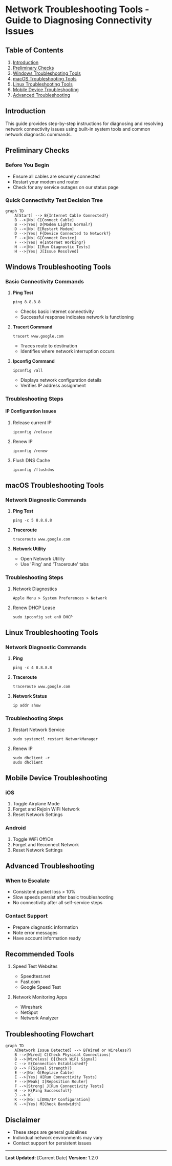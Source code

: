 # Network Troubleshooting Tools - Guide to Diagnosing Connectivity Issues

## Table of Contents
1. [Introduction](#introduction)
2. [Preliminary Checks](#preliminary-checks)
3. [Windows Troubleshooting Tools](#windows-troubleshooting-tools)
4. [macOS Troubleshooting Tools](#macos-troubleshooting-tools)
5. [Linux Troubleshooting Tools](#linux-troubleshooting-tools)
6. [Mobile Device Troubleshooting](#mobile-device-troubleshooting)
7. [Advanced Troubleshooting](#advanced-troubleshooting)

## Introduction

This guide provides step-by-step instructions for diagnosing and resolving network connectivity issues using built-in system tools and common network diagnostic commands.

## Preliminary Checks

### Before You Begin
- Ensure all cables are securely connected
- Restart your modem and router
- Check for any service outages on our status page

### Quick Connectivity Test Decision Tree

```mermaid
graph TD
    A[Start] --> B{Internet Cable Connected?}
    B -->|No| C[Connect Cable]
    B -->|Yes| D{Modem Lights Normal?}
    D -->|No| E[Restart Modem]
    D -->|Yes| F{Device Connected to Network?}
    F -->|No| G[Connect Device]
    F -->|Yes| H{Internet Working?}
    H -->|No| I[Run Diagnostic Tests]
    H -->|Yes| J[Issue Resolved]
```

## Windows Troubleshooting Tools

### Basic Connectivity Commands

1. **Ping Test**
   ```
   ping 8.8.8.8
   ```
   - Checks basic internet connectivity
   - Successful response indicates network is functioning

2. **Tracert Command**
   ```
   tracert www.google.com
   ```
   - Traces route to destination
   - Identifies where network interruption occurs

3. **Ipconfig Command**
   ```
   ipconfig /all
   ```
   - Displays network configuration details
   - Verifies IP address assignment

### Troubleshooting Steps

#### IP Configuration Issues
1. Release current IP
   ```
   ipconfig /release
   ```

2. Renew IP
   ```
   ipconfig /renew
   ```

3. Flush DNS Cache
   ```
   ipconfig /flushdns
   ```

## macOS Troubleshooting Tools

### Network Diagnostic Commands

1. **Ping Test**
   ```
   ping -c 5 8.8.8.8
   ```

2. **Traceroute**
   ```
   traceroute www.google.com
   ```

3. **Network Utility**
   - Open Network Utility
   - Use 'Ping' and 'Traceroute' tabs

### Troubleshooting Steps
1. Network Diagnostics
   ```
   Apple Menu > System Preferences > Network
   ```

2. Renew DHCP Lease
   ```
   sudo ipconfig set en0 DHCP
   ```

## Linux Troubleshooting Tools

### Network Diagnostic Commands

1. **Ping**
   ```
   ping -c 4 8.8.8.8
   ```

2. **Traceroute**
   ```
   traceroute www.google.com
   ```

3. **Network Status**
   ```
   ip addr show
   ```

### Troubleshooting Steps
1. Restart Network Service
   ```
   sudo systemctl restart NetworkManager
   ```

2. Renew IP
   ```
   sudo dhclient -r
   sudo dhclient
   ```

## Mobile Device Troubleshooting

### iOS
1. Toggle Airplane Mode
2. Forget and Rejoin WiFi Network
3. Reset Network Settings

### Android
1. Toggle WiFi Off/On
2. Forget and Reconnect Network
3. Reset Network Settings

## Advanced Troubleshooting

### When to Escalate
- Consistent packet loss > 10%
- Slow speeds persist after basic troubleshooting
- No connectivity after all self-service steps

### Contact Support
- Prepare diagnostic information
- Note error messages
- Have account information ready

## Recommended Tools

1. Speed Test Websites
   - Speedtest.net
   - Fast.com
   - Google Speed Test

2. Network Monitoring Apps
   - Wireshark
   - NetSpot
   - Network Analyzer

## Troubleshooting Flowchart

```mermaid
graph TD
    A[Network Issue Detected] --> B{Wired or Wireless?}
    B -->|Wired| C[Check Physical Connections]
    B -->|Wireless| D[Check WiFi Signal]
    C --> E{Connection Established?}
    D --> F{Signal Strength?}
    E -->|No| G[Replace Cable]
    E -->|Yes| H[Run Connectivity Tests]
    F -->|Weak| I[Reposition Router]
    F -->|Strong| J[Run Connectivity Tests]
    H --> K{Ping Successful?}
    J --> K
    K -->|No| L[DNS/IP Configuration]
    K -->|Yes| M[Check Bandwidth]
```

## Disclaimer
- These steps are general guidelines
- Individual network environments may vary
- Contact support for persistent issues

---

**Last Updated:** [Current Date]
**Version:** 1.2.0